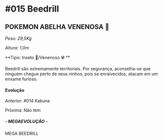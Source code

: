 # #015 Beedrill

## POKEMON ABELHA VENENOSA :bee:

_Peso: 29,5Kg_

_Altura: 1,0m_

**Tipo: Inseto :bug:/Venenoso :radioactive: **

Beedrill são extremamente territoriais. Por segurança, aconselha-se que ninguém chegue perto de seus ninhos, pois se enraivecidos, atacam em um enxame furioso.

#### Evolução

Anterior: #014 Kakuna

Próxima: Não tem

##### - MEGAEVOLUÇÃO -

MEGA BEEDRILL